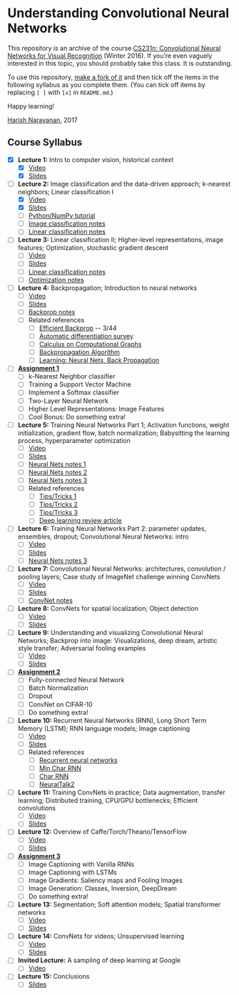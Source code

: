 # Understanding Convolutional Neural Networks

This repository is an archive of the course [CS231n: Convolutional
Neural Networks for Visual Recognition](http://cs231n.stanford.edu)
(Winter 2016). If you’re even vaguely interested in this topic, you
should probably take this class. It is outstanding.

To use this repository, [make a fork of
it](https://help.github.com/articles/fork-a-repo/) and then
tick off the items in the following syllabus as you complete
them. (You can tick off items by replacing `[ ]` with `[x]` in
`README.md`.)

Happy learning!

[Harish Narayanan](https://harishnarayanan.org/), 2017

## Course Syllabus

- [X] **Lecture 1:** Intro to computer vision, historical context
   - [X] [Video](https://youtu.be/NfnWJUyUJYU)
   - [X] [Slides](slides/lecture1.pdf)
- [ ] **Lecture 2:** Image classification and the data-driven
      approach; k-nearest neighbors; Linear classification I
   - [X] [Video](https://youtu.be/8inugqHkfvE)
   - [X] [Slides](slides/lecture2.pdf)
   - [ ] [Python/NumPy tutorial](notes/python-numpy-tutorial.pdf)
   - [ ] [Image classification notes](notes/image-classification.pdf)
   - [ ] [Linear classification notes](notes/linear-classification.pdf)
- [ ] **Lecture 3:** Linear classification II; Higher-level
      representations, image features; Optimization, stochastic
      gradient descent
   - [ ] [Video](https://youtu.be/qlLChbHhbg4)
   - [ ] [Slides](slides/lecture3.pdf)
   - [ ] [Linear classification notes](notes/linear-classification.pdf)
   - [ ] [Optimization notes](notes/optimization.pdf)
- [ ] **Lecture 4:** Backpropagation; Introduction to neural networks
   - [ ] [Video](https://youtu.be/i94OvYb6noo)
   - [ ] [Slides](slides/lecture4.pdf)
   - [ ] [Backprop notes](notes/backprop.pdf)
   - [ ] Related references
      - [ ] [Efficient Backprop](papers/efficient-backprop.pdf) -- 3/44
      - [ ] [Automatic differentiation survey](papers/automatic-differentiation.pdf)
      - [ ] [Calculus on Computational Graphs](papers/backprop-calculus.pdf)
      - [ ] [Backpropagation Algorithm](papers/backprop-algorithm.pdf)
      - [ ] [Learning: Neural Nets, Back Propagation](https://youtu.be/q0pm3BrIUFo)
- [ ] **[Assignment 1](assignments/assignment1/assignment1.pdf)**
   - [ ] k-Nearest Neighbor classifier
   - [ ] Training a Support Vector Machine
   - [ ] Implement a Softmax classifier
   - [ ] Two-Layer Neural Network
   - [ ] Higher Level Representations: Image Features
   - [ ] Cool Bonus: Do something extra!
- [ ] **Lecture 5:** Training Neural Networks Part 1; Activation
      functions, weight initialization, gradient flow, batch
      normalization; Babysitting the learning process, hyperparameter
      optimization
   - [ ] [Video](https://youtu.be/gYpoJMlgyXA)
   - [ ] [Slides](slides/lecture5.pdf)
   - [ ] [Neural Nets notes 1](notes/neural-nets-1.pdf)
   - [ ] [Neural Nets notes 2](notes/neural-nets-2.pdf)
   - [ ] [Neural Nets notes 3](notes/neural-nets-3.pdf)
   - [ ] Related references
      - [ ] [Tips/Tricks 1](papers/sgd-tricks.pdf)
      - [ ] [Tips/Tricks 2](papers/efficient-backprop.pdf)
      - [ ] [Tips/Tricks 3](papers/practical-sgd.pdf)
      - [ ] [Deep learning review article](papers/deep-review.pdf)
- [ ] **Lecture 6:** Training Neural Networks Part 2: parameter
      updates, ensembles, dropout; Convolutional Neural Networks:
      intro
   - [ ] [Video](https://youtu.be/hd_KFJ5ktUc)
   - [ ] [Slides](slides/lecture6.pdf)
   - [ ] [Neural Nets notes 3](notes/neural-nets-3.pdf)
- [ ] **Lecture 7:** Convolutional Neural Networks: architectures,
      convolution / pooling layers; Case study of ImageNet challenge
      winning ConvNets
   - [ ] [Video](https://youtu.be/LxfUGhug-iQ)
   - [ ] [Slides](slides/lecture7.pdf)
   - [ ] [ConvNet notes](notes/conv-nets.pdf)
- [ ] **Lecture 8:** ConvNets for spatial localization; Object
      detection
   - [ ] [Video](https://youtu.be/GxZrEKZfW2o)
   - [ ] [Slides](slides/lecture8.pdf)
- [ ] **Lecture 9:** Understanding and visualizing Convolutional
      Neural Networks; Backprop into image: Visualizations, deep
      dream, artistic style transfer; Adversarial fooling examples
   - [ ] [Video](https://youtu.be/ta5fdaqDT3M)
   - [ ] [Slides](slides/lecture9.pdf)
- [ ] **[Assignment 2](assignments/assignment2/assignment2.pdf)**
   - [ ] Fully-connected Neural Network
   - [ ] Batch Normalization
   - [ ] Dropout
   - [ ] ConvNet on CIFAR-10
   - [ ] Do something extra!
- [ ] **Lecture 10:** Recurrent Neural Networks (RNN), Long Short Term
       Memory (LSTM); RNN language models; Image captioning
   - [ ] [Video](https://youtu.be/yCC09vCHzF8)
   - [ ] [Slides](slides/lecture10.pdf)
   - [ ] Related references
      - [ ] [Recurrent neural networks](papers/rnn.html)
      - [ ] [Min Char RNN](https://gist.github.com/karpathy/d4dee566867f8291f086)
      - [ ] [Char RNN](https://github.com/karpathy/char-rnn)
      - [ ] [NeuralTalk2](https://github.com/karpathy/neuraltalk2)
- [ ] **Lecture 11:** Training ConvNets in practice; Data
      augmentation, transfer learning; Distributed training, CPU/GPU
      bottlenecks; Efficient convolutions
   - [ ] [Video](https://youtu.be/pA4BsUK3oP4)
   - [ ] [Slides](slides/lecture11.pdf)
- [ ] **Lecture 12:** Overview of Caffe/Torch/Theano/TensorFlow
   - [ ] [Video](https://youtu.be/Vf_-OkqbwPo)
   - [ ] [Slides](slides/lecture12.pdf)
- [ ] **[Assignment 3](assignments/assignment3/assignment3.pdf)**
   - [ ] Image Captioning with Vanilla RNNs
   - [ ] Image Captioning with LSTMs
   - [ ] Image Gradients: Saliency maps and Fooling Images
   - [ ] Image Generation: Classes, Inversion, DeepDream
   - [ ] Do something extra!
- [ ] **Lecture 13:** Segmentation; Soft attention models; Spatial
      transformer networks
   - [ ] [Video](https://youtu.be/ByjaPdWXKJ4)
   - [ ] [Slides](slides/lecture13.pdf)
- [ ] **Lecture 14:** ConvNets for videos; Unsupervised learning
   - [ ] [Video](https://youtu.be/ekyBklxwQMU)
   - [ ] [Slides](slides/lecture14.pdf)
- [ ] **Invited Lecture:** A sampling of deep learning at Google
   - [ ] [Video](https://youtu.be/T7YkPWpwFD4)
- [ ] **Lecture 15:** Conclusions
   - [ ] [Slides](slides/lecture15.pdf)
